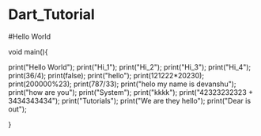 # Dart_Tutorial

#Hello World

void main(){
  
  print("Hello World");
  print("Hi_1");
  print("Hi_2");
  print("Hi_3");
  print("Hi_4");
  print(36/4);
  print(false);
  print("hello");
  print(121222*20230);
  print(200000%23);
  print(787/33);
  print("helo my name is devanshu");
  print("how are you");
  print("System");
  print("kkkk");
  print("42323232323 + 3434343434");
  print("Tutorials");
  print("We are they hello");
  print("Dear is out");
  
}
